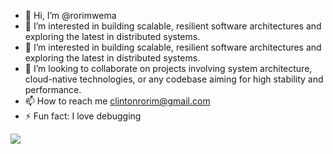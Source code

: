 - 👋 Hi, I’m @rorimwema
- 👀 I’m interested in building scalable, resilient software architectures and exploring the latest in distributed systems.
- 🌱 I’m interested in building scalable, resilient software architectures and exploring the latest in distributed systems.
- 💞️ I’m looking to collaborate on projects involving system architecture, cloud-native technologies, or any codebase aiming for high stability and performance.
- 📫 How to reach me clintonrorim@gmail.com
- ⚡ Fun fact: I love debugging
<!---
rorimwema/rorimwema is a ✨ special ✨ repository because its `README.md` (this file) appears on your GitHub profile.
You can click the Preview link to take a look at your changes.
--->
![](https://hit.yhype.me/github/profile?user_id=168989947)
